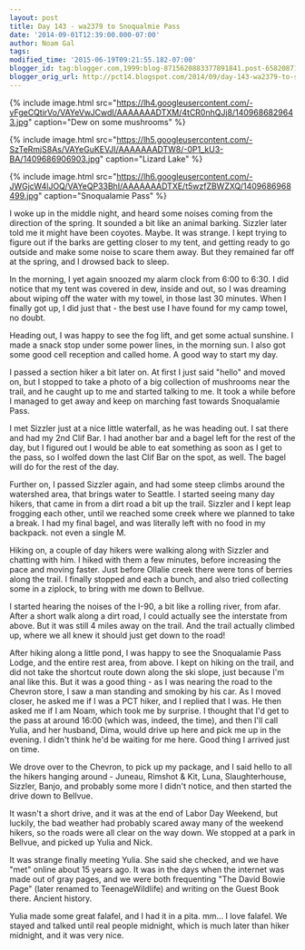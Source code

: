 ```yaml
---
layout: post
title: Day 143 - wa2379 to Snoqualmie Pass
date: '2014-09-01T12:39:00.000-07:00'
author: Noam Gal
tags:
modified_time: '2015-06-19T09:21:55.182-07:00'
blogger_id: tag:blogger.com,1999:blog-8715620883377891841.post-6582087199009082542
blogger_orig_url: http://pct14.blogspot.com/2014/09/day-143-wa2379-to-snoqualmie-pass.html
---
```


{% include image.html src="https://lh4.googleusercontent.com/-yFgeCQtirVo/VAYeVwJCwdI/AAAAAAADTXM/4tCR0nhQJj8/1409686829643.jpg" caption="Dew on some mushrooms" %}

{% include image.html src="https://lh5.googleusercontent.com/-SzTeRmjS8As/VAYeGuKEVJI/AAAAAAADTW8/-0P1_kU3-BA/1409686906903.jpg" caption="Lizard Lake" %}

{% include image.html src="https://lh6.googleusercontent.com/-JWGjcW4lJOQ/VAYeQP33BhI/AAAAAAADTXE/t5wzfZBWZXQ/1409686968499.jpg" caption="Snoqualamie Pass" %}

I woke up in the middle night, and heard some noises coming from the direction of the spring. It sounded a bit like an animal barking. Sizzler later told me it might have been coyotes. Maybe. It was strange. I kept trying to figure out if the barks are getting closer to my tent, and getting ready to go outside and make some noise to scare them away. But they remained far off at the spring, and I drowsed back to sleep.

In the morning, I yet again snoozed my alarm clock from 6:00 to 6:30. I did notice that my tent was covered in dew, inside and out, so I was dreaming about wiping off the water with my towel, in those last 30 minutes. When I finally got up, I did just that - the best use I have found for my camp towel, no doubt.

Heading out, I was happy to see the fog lift, and get some actual sunshine. I made a snack stop under some power lines, in the morning sun. I also got some good cell reception and called home. A good way to start my day.

I passed a section hiker a bit later on. At first I just said "hello" and moved on, but I stopped to take a photo of a big collection of mushrooms near the trail, and he caught up to me and started talking to me. It took a while before I managed to get away and keep on marching fast towards Snoqualamie Pass.

I met Sizzler just at a nice little waterfall, as he was heading out. I sat there and had my 2nd Clif Bar. I had another bar and a bagel left for the rest of the day, but I figured out I would be able to eat something as soon as I get to the pass, so I wolfed down the last Clif Bar on the spot, as well. The bagel will do for the rest of the day.

Further on, I passed Sizzler again, and had some steep climbs around the watershed area, that brings water to Seattle. I started seeing many day hikers, that came in from a dirt road a bit up the trail. Sizzler and I kept leap frogging each other, until we reached some creek where we planned to take a break. I had my final bagel, and was literally left with no food in my backpack. not even a single M.

Hiking on, a couple of day hikers were walking along with Sizzler and chatting with him. I hiked with them a few minutes, before increasing the pace and moving faster. Just before Ollalie creek there were tons of berries along the trail. I finally stopped and each a bunch, and also tried collecting some in a ziplock, to bring with me down to Bellvue.

I started hearing the noises of the I-90, a bit like a rolling river, from afar. After a short walk along a dirt road, I could actually see the interstate from above. But it was still 4 miles away on the trail. And the trail actually climbed up, where we all knew it should just get down to the road!

After hiking along a little pond, I was happy to see the Snoqualamie Pass Lodge, and the entire rest area, from above. I kept on hiking on the trail, and did not take the shortcut route down along the ski slope, just because I'm anal like this. But it was a good thing - as I was nearing the road to the Chevron store, I saw a man standing and smoking by his car. As I moved closer, he asked me if I was a PCT hiker, and I replied that I was. He then asked me if I am Noam, which took me by surprise. I thought that I'd get to the pass at around 16:00 (which was, indeed, the time), and then I'll call Yulia, and her husband, Dima, would drive up here and pick me up in the evening. I didn't think he'd be waiting for me here. Good thing I arrived just on time.

We drove over to the Chevron, to pick up my package, and I said hello to all the hikers hanging around - Juneau, Rimshot & Kit, Luna, Slaughterhouse, Sizzler, Banjo, and probably some more I didn't notice, and then started the drive down to Bellvue.

It wasn't a short drive, and it was at the end of Labor Day Weekend, but luckily, the bad weather had probably scared away many of the weekend hikers, so the roads were all clear on the way down. We stopped at a park in Bellvue, and picked up Yulia and Nick.

It was strange finally meeting Yulia. She said she checked, and we have "met" online about 15 years ago. It was in the days when the internet was made out of gray pages, and we were both frequenting "The David Bowie Page" (later renamed to TeenageWildlife) and writing on the Guest Book there. Ancient history.

Yulia made some great falafel, and I had it in a pita. mm... I love falafel. We stayed and talked until real people midnight, which is much later than hiker midnight, and it was very nice.
